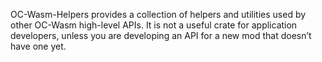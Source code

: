 OC-Wasm-Helpers provides a collection of helpers and utilities used by other
OC-Wasm high-level APIs. It is not a useful crate for application developers,
unless you are developing an API for a new mod that doesn’t have one yet.
